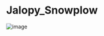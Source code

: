 # Jalopy_Snowplow
![image](https://github.com/user-attachments/assets/cd2b7b64-e7b6-4cf0-aac6-2ff833eab7ba)
